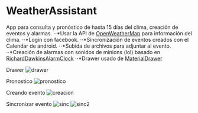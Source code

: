 # WeatherAssistant
App para consulta y pronóstico de hasta 15 días del clima, creación de eventos y alarmas.
⋅⋅*Usar la API de [OpenWeatherMap](http://openweathermap.org/)  para información del clima.
⋅⋅*Login con facebook.
⋅⋅*Sincronización de eventos creados con el Calendar de android.
⋅⋅*Subida de archivos para adjuntar al evento.
⋅⋅*Creación de alarmas con sonidos de minions (lol) basado en  [RichardDawkinsAlarmClock](https://github.com/annathehybrid/RichardDawkinsAlarmClock) 
⋅⋅*Drawer usado de [MaterialDrawer](https://github.com/mikepenz/MaterialDrawer) 


Drawer
![drawer](http://i.imgur.com/OVA1KKy.png)

Pronostico
![pronostico](http://i.imgur.com/meWAI9d.png)

Creando evento
![creacion](http://i.imgur.com/rqRG1AO.png)

Sincronizar evento
![sinc](http://i.imgur.com/sjyIxJB.png)
![sinc2](http://i.imgur.com/GnshYnE.jpg)

